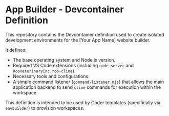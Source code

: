 # App Builder - Devcontainer Definition

This repository contains the Devcontainer definition used to create isolated development environments for the [Your App Name] website builder.

It defines:
- The base operating system and Node.js version.
- Required VS Code extensions (including `code-server` and `RooVeterinaryInc.roo-cline`).
- Necessary tools and configurations.
- A simple command listener (`command-listener.mjs`) that allows the main application backend to send `cline` commands for execution within the workspace.

This definition is intended to be used by Coder templates (specifically via `envbuilder`) to provision workspaces.